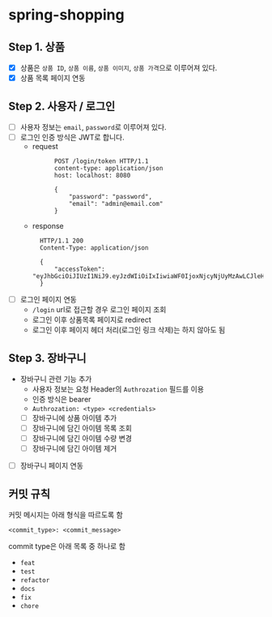 # spring-shopping

## Step 1. 상품

- [x] 상품은 `상품 ID`, `상품 이름`, `상품 이미지`, `상품 가격`으로 이루어져 있다.
- [x] 상품 목록 페이지 연동

## Step 2. 사용자 / 로그인

- [ ] 사용자 정보는 `email`, `password`로 이루어져 있다.
- [ ] 로그인 인증 방식은 JWT로 합니다.
	- request
	  ```
			POST /login/token HTTP/1.1
			content-type: application/json
			host: localhost: 8080
				
			{
				"password": "password",
				"email": "admin@email.com"
			}
		```
	- response
	  ```
		HTTP/1.1 200 
		Content-Type: application/json
	
		{
			"accessToken": "eyJhbGciOiJIUzI1NiJ9.eyJzdWIiOiIxIiwiaWF0IjoxNjcyNjUyMzAwLCJleHAiOjE2NzI2NTU5MDAsInJvbGVzIjpbIlJPTEVfQURNSU4iLCJST0xFX0FETUlOIl19.uaUXk5GkqB6QE_qlZisk3RZ3fL74zDADqbJl6LoLkSc"
		}
		```
- [ ] 로그인 페이지 연동
	- `/login` url로 접근할 경우 로그인 페이지 조회
	- 로그인 이후 상품목록 페이지로 redirect
	- 로그인 이후 페이지 헤더 처리(로그인 링크 삭제)는 하지 않아도 됨

## Step 3. 장바구니

- 장바구니 관련 기능 추가
	- 사용자 정보는 요청 Header의 `Authrozation` 필드를 이용
	- 인증 방식은 bearer
	- `Authrozation: <type> <credentials>`
	- [ ] 장바구니에 상품 아이템 추가
	- [ ] 장바구니에 담긴 아이템 목록 조회
	- [ ] 장바구니에 담긴 아이템 수량 변경
	- [ ] 장바구니에 담긴 아이템 제거
- [ ] 장바구니 페이지 연동

## 커밋 규칙

커밋 메시지는 아래 형식을 따르도록 함

```shell
<commit_type>: <commit_message>
```

commit type은 아래 목록 중 하나로 함

- `feat`
- `test`
- `refactor`
- `docs`
- `fix`
- `chore`
